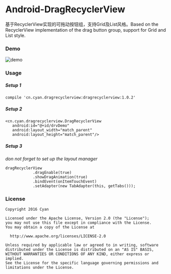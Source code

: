# Android-DragRecyclerView
基于RecyclerView实现的可拖动按钮组，支持Grid及List风格。Based on the RecyclerView implementation of the drag button group, support for Grid and List style.

### Demo
![demo](http://i.imgur.com/hi1LrTx.gif)

### Usage

##### Setup 1
    compile 'cn.cyan.dragrecyclerview:dragrecyclerview:1.0.2'

##### Setup 2
    <cn.cyan.dragrecyclerview.DragRecyclerView
       android:id="@+id/drvDemo"
       android:layout_width="match_parent"
       android:layout_height="match_parent"/>
##### Setup 3
*don not forget to set up the layout manager*

    dragRecyclerView
                .dragEnable(true)
                .showDragAnimation(true)
                .bindEvent(onItemTouchEvent)
                .setAdapter(new TabAdapter(this, getTabs()));
### License
    Copyright 2016 Cyan
    
    Licensed under the Apache License, Version 2.0 (the "License");
    you may not use this file except in compliance with the License.
    You may obtain a copy of the License at
    
      http://www.apache.org/licenses/LICENSE-2.0
    
    Unless required by applicable law or agreed to in writing, software
    distributed under the License is distributed on an "AS IS" BASIS,
    WITHOUT WARRANTIES OR CONDITIONS OF ANY KIND, either express or implied.
    See the License for the specific language governing permissions and
    limitations under the License.

